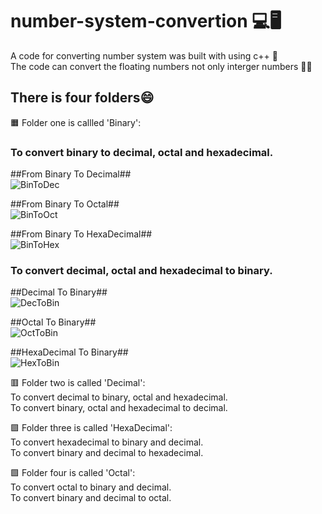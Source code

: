 # number-system-convertion 💻🖥️  
A code for converting number system was built with using c++ 🥇  
The code can convert the floating numbers not only interger numbers 🤯💥   

## There is four folders😄   

🟧 Folder one is callled 'Binary':  
### To convert binary to decimal, octal and hexadecimal.  

##From Binary To Decimal##  
![BinToDec](https://user-images.githubusercontent.com/74355967/230619064-559816f5-aa90-4525-80ca-a84cf1a04b20.png)  

##From Binary To Octal##  
![BinToOct](https://user-images.githubusercontent.com/74355967/230619132-392b4444-25ff-4307-8452-aaee2712a08a.png)  

##From Binary To HexaDecimal##   
![BinToHex](https://user-images.githubusercontent.com/74355967/230619199-b25fafc2-df05-47ec-88bf-d987467b8bc0.png)  

### To convert decimal, octal and hexadecimal to binary.  

##Decimal To Binary##  
![DecToBin](https://user-images.githubusercontent.com/74355967/230619347-0bb74dfa-c9fb-4080-bad4-810f1f22706e.png)  

##Octal To Binary##    
![OctToBin](https://user-images.githubusercontent.com/74355967/230619545-9a946f24-edf9-4f7c-892b-25f7128076db.png)  

##HexaDecimal To Binary##    
![HexToBin](https://user-images.githubusercontent.com/74355967/230619408-c2f2875c-e467-479f-8e5d-0af3e0a558b6.png)  

🟥 Folder two is called 'Decimal':  
To convert decimal to binary, octal and hexadecimal.  
To convert binary, octal and hexadecimal to decimal.  

🟪 Folder three is called 'HexaDecimal':  
To convert hexadecimal to binary and decimal.  
To convert binary and decimal to hexadecimal.  

🟩 Folder four is called 'Octal':  
To convert octal to binary and decimal.  
To convert binary and decimal to octal.  
 
 
